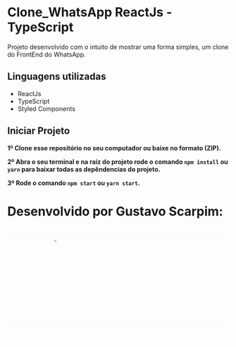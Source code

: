 # Clone_WhatsApp ReactJs - TypeScript

Projeto desenvolvido com o intuito de mostrar uma forma simples, um clone do FrontEnd do WhatsApp.

## Linguagens utilizadas

* ReactJs
* TypeScript
* Styled Components

## Iniciar Projeto

<b>1º Clone esse repositório no seu computador ou baixe no formato (ZIP).</b>

<b>2º Abra o seu terminal e na raiz do projeto rode o comando `npm install` ou `yarn` para baixar todas as depêndencias do projeto.</b>

<b>3º Rode o comando `npm start` ou `yarn start`.</b>

# Desenvolvido por Gustavo Scarpim:
![Projeto em ação](./front/src/Assets/gif.gif)
